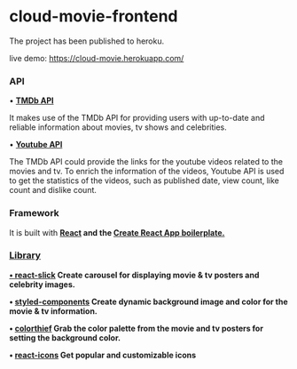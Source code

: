 # cloud-movie-frontend

<p>
The project has been published to heroku.

live demo: https://cloud-movie.herokuapp.com/
</p>

<h3>API</h3>

• <a href="https://developers.themoviedb.org/3/getting-started/introduction"><b>TMDb API</b></a> 

It makes use of the TMDb API for providing users with up-to-date and reliable information about movies, tv shows and celebrities. 

• <a href="https://developers.google.com/youtube/v3/docs/"><b>Youtube API</b></a>

The TMDb API could provide the links for the youtube videos related to the movies and tv. To enrich the information of the videos, 
Youtube API is used to get the statistics of the videos, such as published date, view count, like count and dislike count. 

<h3>Framework</h3>

It is built with <a href="https://reactjs.org/"><b>React<b></a> and the <a href="https://reactjs.org/docs/create-a-new-react-app.html"><b>Create React App</b> boilerplate.

<h3>Library</h3>
• <a href="https://www.npmjs.com/package/react-slick">react-slick</a>
Create carousel for displaying movie & tv posters and celebrity images.

• <a href="https://www.npmjs.com/package/styled-components">styled-components</a>
Create dynamic background image and color for the movie & tv information. 

• <a href="https://www.npmjs.com/package/colorthief"><b>colorthief</b></a> 
Grab the color palette from the movie and tv posters for setting the background color.

• <a href="https://www.npmjs.com/package/react-icons">react-icons</a>
Get popular and customizable icons



